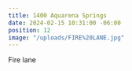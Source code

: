```yaml
---
title: 1400 Aquarena Springs
date: 2024-02-15 10:31:00 -06:00
position: 12
image: "/uploads/FIRE%20LANE.jpg"
---
```


Fire lane